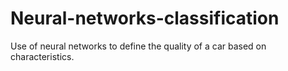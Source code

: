 # Neural-networks-classification
Use of neural networks to define the quality of a car based on characteristics.
